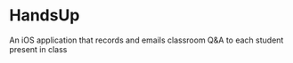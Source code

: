 # HandsUp
An iOS application that records and emails classroom Q&A to each student present in class
